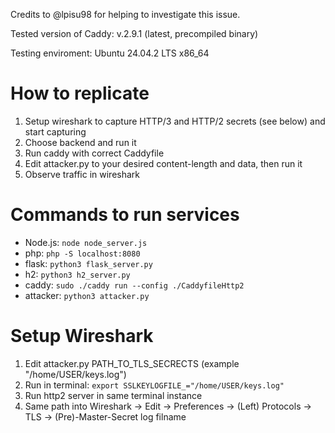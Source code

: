 Credits to @lpisu98 for helping to investigate this issue.

Tested version of Caddy: v.2.9.1 (latest, precompiled binary)

Testing enviroment: Ubuntu 24.04.2 LTS x86_64

# How to replicate

 1. Setup wireshark to capture HTTP/3 and HTTP/2 secrets (see below) and start capturing
 2. Choose backend and run it
 3. Run caddy with correct Caddyfile
 4. Edit attacker.py to your desired content-length and data, then run it
 5. Observe traffic in wireshark

# Commands to run services

 - Node.js: `node node_server.js`
 - php: `php -S localhost:8080`
 - flask: `python3 flask_server.py`
 - h2: `python3 h2_server.py`
 - caddy: `sudo ./caddy run --config ./CaddyfileHttp2`
 - attacker: `python3 attacker.py`

# Setup Wireshark

 1. Edit attacker.py PATH_TO_TLS_SECRECTS (example "/home/USER/keys.log")
 2. Run in terminal: `export SSLKEYLOGFILE_="/home/USER/keys.log"`
 3. Run http2 server in same terminal instance
 4. Same path into Wireshark -> Edit -> Preferences -> (Left) Protocols -> TLS -> (Pre)-Master-Secret log filname
